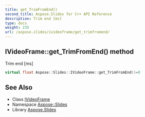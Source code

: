 ```yaml
---
title: get_TrimFromEnd()
second_title: Aspose.Slides for C++ API Reference
description: Trim end [ms]
type: docs
weight: 235
url: /aspose.slides/ivideoframe/get_trimfromend/
---
```

## IVideoFrame::get_TrimFromEnd() method


Trim end [ms]

```cpp
virtual float Aspose::Slides::IVideoFrame::get_TrimFromEnd()=0
```

## See Also

* Class [IVideoFrame](../)
* Namespace [Aspose::Slides](../../)
* Library [Aspose.Slides](../../../)